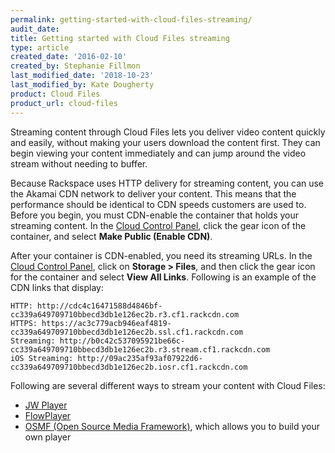 ```yaml
---
permalink: getting-started-with-cloud-files-streaming/
audit_date:
title: Getting started with Cloud Files streaming
type: article
created_date: '2016-02-10'
created_by: Stephanie Fillmon
last_modified_date: '2018-10-23'
last_modified_by: Kate Dougherty
product: Cloud Files
product_url: cloud-files
---
```


Streaming content through Cloud Files lets you deliver video content
quickly and easily, without making your users download the content
first. They can begin viewing your content immediately and can jump
around the video stream without needing to buffer.

Because Rackspace uses HTTP delivery for streaming content, you can use
the Akamai CDN network to deliver your content. This means that the
performance should be identical to CDN speeds customers are used to.
Before you begin, you must CDN-enable the container that holds your
streaming content. In the [Cloud Control Panel](http://login.rackspace.com/),
click the gear icon of the container, and select **Make Public (Enable CDN)**.

After your container is CDN-enabled, you need its streaming URLs. In
the [Cloud Control Panel](https://login.rackspace.com/), click on **Storage > Files**, and then click the gear icon for the container and select **View All Links**. Following is an example of the CDN links that
display:

    HTTP: http://cdc4c16471588d4846bf-cc339a649709710bbecd3db1e126ec2b.r3.cf1.rackcdn.com
    HTTPS: https://ac3c779acb946eaf4819-cc339a649709710bbecd3db1e126ec2b.ssl.cf1.rackcdn.com
    Streaming: http://b0c42c537095921be66c-cc339a649709710bbecd3db1e126ec2b.r3.stream.cf1.rackcdn.com
    iOS Streaming: http://09ac235af93af07922d6-cc339a649709710bbecd3db1e126ec2b.iosr.cf1.rackcdn.com

Following are several different ways to stream your content with Cloud
Files:

-   [JW Player](/how-to/streaming-cloud-files-with-jw-player)
-   [FlowPlayer](/how-to/cloud-files-streaming-with-flowplayer-plugins)
-   [OSMF (Open Source Media Framework)](/how-to/cloud-files-streaming-with-osmf-plugins), which allows you to build your own player
